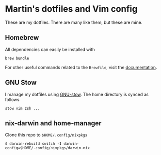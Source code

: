 # Martin's dotfiles and Vim config

These are my dotfiles. There are many like them, but these are mine.

## Homebrew

All dependencies can easily be installed with

```
brew bundle
```

For other useful commands related to the `Brewfile`, visit the
[documentation](https://github.com/Homebrew/homebrew-bundle).

## GNU Stow

I manage my dotfiles using [GNU-stow](https://www.gnu.org/software/stow/). The home directory is synced as follows

```
stow vim zsh ...
```

## nix-darwin and home-manager

Clone this repo to `$HOME/.config/nixpkgs`

```
$ darwin-rebuild switch -I darwin-config=$HOME/.config/nixpkgs/darwin.nix
```

